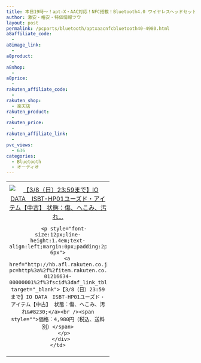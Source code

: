 ```yaml
---
title: 本日19時～！apt-X・AAC対応！NFC搭載！Bluetooth4.0 ワイヤレスヘッドセット ユーズド激安特価4,980円！
author: 激安・格安・特価情報ツウ
layout: post
permalink: /pcparts/bluetooth/aptxaacnfcbluetooth40-4980.html
a8affiliate_code:
  - 
a8image_link:
  - 
a8product:
  - 
a8shop:
  - 
a8price:
  - 
rakuten_affiliate_code:
  - 
rakuten_shop:
  - 楽天店
rakuten_product:
  - 
rakuten_price:
  - 
rakuten_affiliate_link:
  - 
pvc_views:
  - 636
categories:
  - Bluetooth
  - オーディオ
---
```

<table border="0" cellpadding="0" cellspacing="0">
  <tr>
    <td valign="top">
      <div style="border:1px none;margin:0px;padding:6px 0px;width:260px;text-align:center;float:left">
        <a href="http://hb.afl.rakuten.co.jp/hgc/0a708d69.b8a87d02.0a708d6a.55a4c12c/?pc=http%3a%2f%2fitem.rakuten.co.jp%2fioplaza%2f3200-01216634-00000001%2f%3fscid%3daf_link_tbl&m=http%3a%2f%2fm.rakuten.co.jp%2fioplaza%2fi%2f10283060%2f" target="_blank"><img src="http://hbb.afl.rakuten.co.jp/hgb/?pc=http%3a%2f%2fthumbnail.image.rakuten.co.jp%2f%400_mall%2fioplaza%2fcabinet%2fopen13%2f4957180111704.jpg%3f_ex%3d240x240&m=http%3a%2f%2fthumbnail.image.rakuten.co.jp%2f%400_mall%2fioplaza%2fcabinet%2fopen13%2f4957180111704.jpg" alt="【3/8（日）23:59まで】IO DATA　ISBT-HP01ユーズド・アイテム【中古】 状態：傷、へこみ、汚れ..." border="0" style="margin:0px;padding:0px" /></a> 
        
        <p style="font-size:12px;line-height:1.4em;text-align:left;margin:0px;padding:2px 6px">
          <a href="http://hb.afl.rakuten.co.jp/hgc/0a708d69.b8a87d02.0a708d6a.55a4c12c/?pc=http%3a%2f%2fitem.rakuten.co.jp%2fioplaza%2f3200-01216634-00000001%2f%3fscid%3daf_link_tbl&m=http%3a%2f%2fm.rakuten.co.jp%2fioplaza%2fi%2f10283060%2f" target="_blank">【3/8（日）23:59まで】IO DATA　ISBT-HP01ユーズド・アイテム【中古】 状態：傷、へこみ、汚れ&#8230;</a><br /><span style="">価格：4,980円（税込、送料別）</span>
        </p>
      </div>
    </td>
  </tr>
</table>
